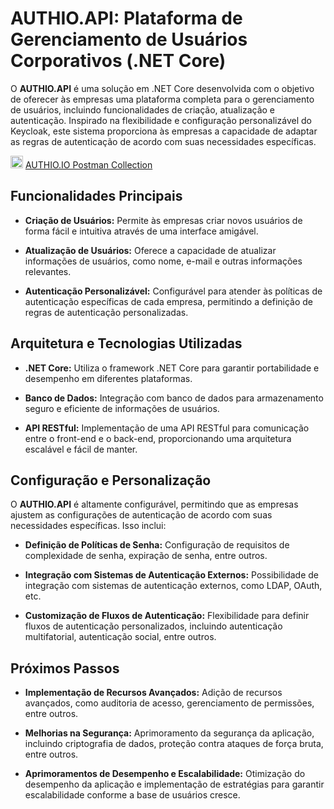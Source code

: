 <div data-message-author-role="assistant" data-message-id="e9442540-58f1-4691-b0c4-ed867fcfeca9" dir="auto" class="min-h-[20px] text-message flex flex-col items-start gap-3 whitespace-pre-wrap break-words [.text-message+&amp;]:mt-5 overflow-x-auto">
<div class="markdown prose w-full break-words dark:prose-invert dark">
<h1>AUTHIO.API: Plataforma de Gerenciamento de Usuários Corporativos (.NET Core)</h1>
<p>O <strong>AUTHIO.API</strong> é uma solução em .NET Core desenvolvida com o objetivo de oferecer às empresas uma plataforma completa para o gerenciamento de usuários, incluindo funcionalidades de criação, atualização e autenticação. Inspirado na flexibilidade e configuração personalizável do Keycloak, este sistema proporciona às empresas a capacidade de adaptar as regras de autenticação de acordo com suas necessidades específicas.</p>
<div>
  <img style="width:20px;'" src='https://www.svgrepo.com/show/354202/postman-icon.svg'/>
  <a target="_blank" href='https://documenter.getpostman.com/view/8902020/2sA3Bn5C9h'>AUTHIO.IO Postman Collection</a>
</div>
<h2>Funcionalidades Principais</h2>
<ul>
   <li>
      <p><strong>Criação de Usuários:</strong> Permite às empresas criar novos usuários de forma fácil e intuitiva através de uma interface amigável.</p>
   </li>
   <li>
      <p><strong>Atualização de Usuários:</strong> Oferece a capacidade de atualizar informações de usuários, como nome, e-mail e outras informações relevantes.</p>
   </li>
   <li>
      <p><strong>Autenticação Personalizável:</strong> Configurável para atender às políticas de autenticação específicas de cada empresa, permitindo a definição de regras de autenticação personalizadas.</p>
   </li>
</ul>
<h2>Arquitetura e Tecnologias Utilizadas</h2>
<ul>
   <li>
      <p><strong>.NET Core:</strong> Utiliza o framework .NET Core para garantir portabilidade e desempenho em diferentes plataformas.</p>
   </li>
   <li>
      <p><strong>Banco de Dados:</strong> Integração com banco de dados para armazenamento seguro e eficiente de informações de usuários.</p>
   </li>
   <li>
      <p><strong>API RESTful:</strong> Implementação de uma API RESTful para comunicação entre o front-end e o back-end, proporcionando uma arquitetura escalável e fácil de manter.</p>
   </li>
</ul>
<h2>Configuração e Personalização</h2>
<p>O <strong>AUTHIO.API</strong> é altamente configurável, permitindo que as empresas ajustem as configurações de autenticação de acordo com suas necessidades específicas. Isso inclui:</p>
<ul>
   <li>
      <p><strong>Definição de Políticas de Senha:</strong> Configuração de requisitos de complexidade de senha, expiração de senha, entre outros.</p>
   </li>
   <li>
      <p><strong>Integração com Sistemas de Autenticação Externos:</strong> Possibilidade de integração com sistemas de autenticação externos, como LDAP, OAuth, etc.</p>
   </li>
   <li>
      <p><strong>Customização de Fluxos de Autenticação:</strong> Flexibilidade para definir fluxos de autenticação personalizados, incluindo autenticação multifatorial, autenticação social, entre outros.</p>
   </li>
</ul>
<h2>Próximos Passos</h2>
<ul>
   <li>
      <p><strong>Implementação de Recursos Avançados:</strong> Adição de recursos avançados, como auditoria de acesso, gerenciamento de permissões, entre outros.</p>
   </li>
   <li>
      <p><strong>Melhorias na Segurança:</strong> Aprimoramento da segurança da aplicação, incluindo criptografia de dados, proteção contra ataques de força bruta, entre outros.</p>
   </li>
   <li>
      <p><strong>Aprimoramentos de Desempenho e Escalabilidade:</strong> Otimização do desempenho da aplicação e implementação de estratégias para garantir escalabilidade conforme a base de usuários cresce.</p>
   </li>
</ul>
